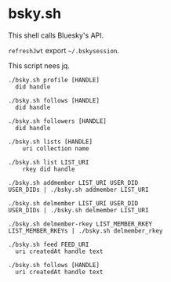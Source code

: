 # bsky.sh

This shell calls Bluesky's API.

`refreshJwt` export `~/.bskysession`.

This script nees jq.

```
./bsky.sh profile [HANDLE]
  did handle

./bsky.sh follows [HANDLE]
  did handle

./bsky.sh followers [HANDLE]
  did handle

./bsky.sh lists [HANDLE]
    uri collection name

./bsky.sh list LIST_URI
    rkey did handle

./bsky.sh addmember LIST_URI USER_DID
USER_DIDs | ./bsky.sh addmember LIST_URI

./bsky.sh delmember LIST_URI USER_DID
USER_DIDs | ./bsky.sh delmember LIST_URI

./bsky.sh delmember-rkey LIST_MEMBER_RKEY 
LIST_MEMBER_RKEYs | ./bsky.sh delmember_rkey

./bsky.sh feed FEED_URI
  uri createdAt handle text

./bsky.sh follows [HANDLE]
  uri createdAt handle text
```
